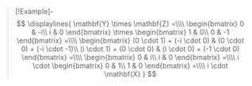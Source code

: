> [!Example]-
> $$
> \displaylines{
> 	\mathbf{Y} \times \mathbf{Z}
> 	=\\\\
> 	\begin{bmatrix}
> 		0 & -i\\
> 		i & 0
> 	\end{bmatrix}
> 	\times
> 	\begin{bmatrix}
> 		1 & 0\\
> 		0 & -1
> 	\end{bmatrix}
> 	=\\\\
> 	\begin{bmatrix}
> 		(0 \cdot 1) + (-i \cdot 0) & (0 \cdot 0) + (-i \cdot -1)\\
> 		(i \cdot 1) + (0 \cdot 0) & (i \cdot 0) + (-1 \cdot 0)
> 	\end{bmatrix}
> 	=\\\\
> 	\begin{bmatrix}
> 		0 & i\\
> 		i & 0
> 	\end{bmatrix}
> 	=\\\\
> 	i \cdot
> 	\begin{bmatrix}
> 		0 & 1\\
> 		1 & 0
> 	\end{bmatrix}
> 	=\\\\
> 	i \cdot \mathbf{X}
> }
> $$

